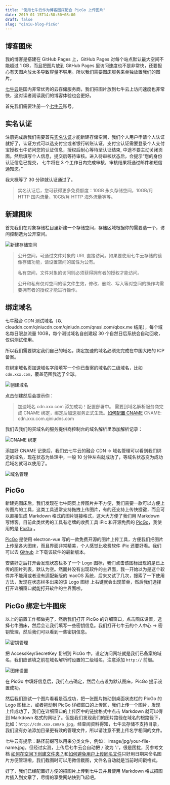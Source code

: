 ```yaml
---
title: "使用七牛云作为博客图床配合 PicGo 上传图片"
date: 2019-01-15T14:58:50+08:00
draft: false
slug: "qiniu-blog-PicGo"
---
```


## 博客图床

我的博客是搭建在 GitHub Pages 上，GitHub Pages 对每个站点默认最大空间不能超过 1 GB，而且把图片放到 GitHub Pages 里访问速度也不是非常快，还要担心有天图片放太多导致容量不够用。所以我们需要图床服务来单独放置我们的图片。

[七牛云](https://portal.qiniu.com/signup?code=3lh1xflkhgifm)是国内非常优秀的云存储服务商，我们把图片放到七牛云上访问速度也非常快，这对读者阅读我们的博客体验也会更好。

首先我们需要注册一个[七牛云](https://portal.qiniu.com/signup?code=3lh1xflkhgifm)账号。

## 实名认证

注册完成后我们需要首先[实名认证](https://portal.qiniu.com/identity/choice)才能新建存储空间，我们个人用户申请个人认证就好了，认证方式可以选支付宝或者银行转账认证，支付宝认证需要登录个人支付宝授权七牛访问您的认证信息，授权后耐心等待至认证结束, 中途不要主动关闭页面。然后填写个人信息，提交后等待审核。进入待审核状态后，会提示“您的身份认证信息已提交， 七牛将在 3 个工作日内完成审核，审核结果将通过邮件和短信通知您。”

我大概等了 30 分钟就认证通过了。

> 实名认证后，您可获得更多免费额度：10GB 永久存储空间，10GB/月 HTTP 国内流量，10GB/月 HTTP 海外流量等等。

## 新建图床

首先我们在对象存储栏目里新建一个存储空间，存储区域根据你的需要选一个，访问控制选为公开空间。

![新建存储空间](http://static.intj.top/1550037887368.jpg)

> 公开空间，可通过文件对象的 URL 直接访问。如果要使用七牛云存储的镜像存储功能，请设置空间的属性为公有。
>
> 私有空间，文件对象的访问则必须获得拥有者的授权才能访问。
>
> 公开和私有仅对空间的读文件生效，修改、删除、写入等对空间的操作均需要拥有者的授权才能进行操作。

## 绑定域名

七牛融合 CDN 测试域名（以 clouddn.com/qiniucdn.com/qiniudn.com/qnssl.com/qbox.me 结尾），每个域名每日限总流量 10GB，每个测试域名自创建起 30 个自然日后系统会自动回收，仅供测试使用。

所以我们需要绑定我们自己的域名，绑定加速的域名必须先完成在中国大陆的 ICP 备案。

在绑定域名页加速域名字段填写一个你已备案的域名的二级域名，比如 `cdn.xxx.com`，覆盖范围我选了全球。

![创建域名](http://static.intj.top/1550026052738.jpg)

点击创建然后会提示你：

> 加速域名 cdn.xxx.com 添加成功！配置部署中。
> 需要到域名解析服务商完成 CNAME 绑定，绑定后加速服务正式生效。[如何配置 CNAME](https://developer.qiniu.com/fusion/kb/1322/how-to-configure-cname-domain-name)
> CNAME: cdn.xxx.com.qiniudns.com

我们去我们购买域名的服务提供商控制台的域名解析里添加解析记录：

![CNAME 绑定](http://static.intj.top/1550026320275.jpg)

添加好 CNAME 记录后，我们去七牛云的融合 CDN -> 域名管理可以看到我们绑定的域名，现在状态为处理中，一般 10 分钟左右就成功了，等域名状态变为成功后域名就可以使用了。

![域名管理](http://static.intj.top/1550026506784.jpg)

## PicGo

新建完图床后，我们发现在七牛网页上传图片并不方便，我们需要一款可以方便上传图片的工具，这类工具通常支持拖拽上传图片，有的还支持上传快捷键，而且可以直接生成 Markdown 格式的图片链接格式，这大大方便了我们用 Markdown 写博客。目前此类优秀的工具有老牌的收费工具 iPic 和开源免费的 [PicGo](https://github.com/Molunerfinn/PicGo)，我使用的是 [PicGo](https://github.com/Molunerfinn/PicGo) 。

[PicGo](https://github.com/Molunerfinn/PicGo) 是使用 electron-vue 写的一款免费开源的图片上传工具，方便我们把图片上传至各大图床，而且界面非常精美，个人感觉比收费软件 iPic 还要好看。我们可以去 [Github](https://github.com/Molunerfinn/PicGo/releases) 上下载该软件的最新版本。

安装好之后打开会发现状态栏多了一个 Logo 图标，我们点击该图标出现的是已上传的图片列表，默认为空。然而并没有出现软件的主界面，我一开始以为是这个软件并不能用或者没有适配新版的 macOS 系统，后来又试了几次，搜索了一下使用方法，发现在状态栏多出来的该 Logo 图标 上右键就会出现菜单，然后我们选择打开详细窗口就能打开软件的主界面啦。

## PicGo 绑定七牛图床

以上的前置工作都做完了，然后我们打开 PicGo 的详细窗口，点击图床设置，选择七牛图床，然后会让我们填写一些密钥信息。我们打开七牛云的个人中心 -> 密钥管理，然后我们可以看到一些密钥信息。

![密钥管理](http://static.intj.top/1550027375039.jpg)

把 AccessKey/SecretKey 复制到 PicGo 中，设定访问网址就是我们已备案的域名，我们应该填之前在域名解析时设置的二级域名，注意添加 `http://` 前缀。

![图床设置](http://static.intj.top/1550037972134.jpg)

在 PicGo 中填好信息后，我们点击确定，然后点击设为默认图床，PicGo 提示设置成功。

然后我们测试一个图片看看是否成功，把一张图片拖动到桌面状态栏的 PicGo 的 Logo 图标上，或者拖动到 PicGo 详细窗口的上传区，我们上传一个图片，发现上传成功了，我们在详细窗口的上传区中的链接格式中点击 Markdown 就可以得到 Markdown 格式的网址了。但是我们发现我们的图片路径在域名的根路径下，比如：`http://cdn.xxx.com/a.jpg`，经查阅资料得知，七牛云存储不支持目录，我们没有办法添加目录更有效的管理文件，所以请注意不要上传名字相同的文件。

七牛云有提示：路径前缀可以用来分类文件，例如： image/jpg/your-file-name.jpg。但经过实测，上传后七牛云会自动把 `/` 改为 ':'，很是困扰，另参考文档 [如何在空间下创建文件夹？](https://developer.qiniu.com/kodo/kb/1705/how-to-create-the-folder-under-the-space)和[如何避免用户上传同名文件](https://developer.qiniu.com//kodo/kb/1365/how-to-avoid-the-users-to-upload-files-with-the-same-key)只好用日期来命名图片方便管理啦，我们截图时可以用微信截图，文件名自动就是当前时间戳格式。

好了，我们已经配置好方便的把图片上传到七牛云并且使用 Markdown 格式把图片插入到文章了，尽情的享受网站快到飞起吧。
